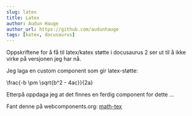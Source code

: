 ```yaml
---
slug: latex
title: Latex
author: Audun Hauge
author_url: https://github.com/audunhauge
tags: [katex, docusaurus]
---
```


Oppskriftene for å få til latex/katex støtte i docusaurus 2 ser ut til å ikke virke på 
versjonen jeg har nå.

Jeg laga en custom component som gir latex-støtte:

<la-tex leqno="false" displaymode="true">\frac{-b \pm \sqrt{b^2 - 4ac}}{2a}</la-tex>

Etterpå oppdaga jeg at det finnes en ferdig component for dette ... 

Fant denne på webcomponents.org:
[math-tex](https://www.webcomponents.org/element/mathiasbynens/math-tex)